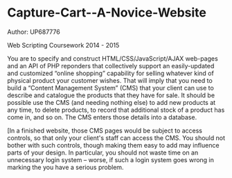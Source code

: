 # Capture-Cart--A-Novice-Website

Author:
UP687776

Web Scripting Coursework
2014 - 2015


You are to specify and construct HTML/CSS/JavaScript/AJAX web-pages and an API of PHP reponders that collectively support an easily-updated and customized “online shopping” capability for selling whatever kind of physical product your customer wishes.
That will imply that you need to build a “Content Management System” (CMS) that your client can use to describe and catalogue the products that they have for sale. It should be possible use the CMS (and needing nothing else) to add new products at any time, to delete products, to record that additional stock of a product has come in, and so on. The CMS enters those details into a database.

[In a finished website, those CMS pages would be subject to access controls, so that only your client's staff can access the CMS. You should not bother with such controls, though making them easy to add may influence parts of your design. In particular, you should not waste time on an unnecessary login system – worse, if such a login system goes wrong in marking the you have a serious problem.
